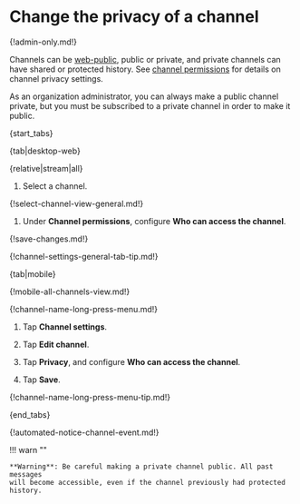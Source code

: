# Change the privacy of a channel

{!admin-only.md!}

Channels can be [web-public](/help/public-access-option), public or private,
and private channels can have shared or protected history.
See [channel permissions](/help/channel-permissions) for
details on channel privacy settings.

As an organization administrator, you can always make a public channel
private, but you must be subscribed to a private channel in order to make it
public.

{start_tabs}

{tab|desktop-web}

{relative|stream|all}

1. Select a channel.

{!select-channel-view-general.md!}

1. Under **Channel permissions**, configure **Who can access the channel**.

{!save-changes.md!}

{!channel-settings-general-tab-tip.md!}

{tab|mobile}

{!mobile-all-channels-view.md!}

{!channel-name-long-press-menu.md!}

1. Tap **Channel settings**.

1. Tap **Edit channel**.

1. Tap **Privacy**, and configure **Who can access the channel**.

1. Tap **Save**.

{!channel-name-long-press-menu-tip.md!}

{end_tabs}

{!automated-notice-channel-event.md!}

!!! warn ""

    **Warning**: Be careful making a private channel public. All past messages
    will become accessible, even if the channel previously had protected history.
